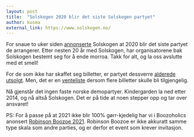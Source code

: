 ```yaml
---
layout: post
title:  "Solskogen 2020 blir det siste Solskogen partyet"
author: kusma
external_link: https://www.solskogen.no/
---
```

For snaue to uker siden [annonserte][last-party] Solskogen at 2020 blir det
siste partyet de arrangerer. Etter nesten 20 år med Solskogen, har
organisatorene bak Solskogen bestemt seg for å ende morroa. Takk for alt, og
la oss avslutte med et smell!

For de som ikke har skaffet seg billetter, er partyet dessverre [alderede
utsolgt][sold-out]. Men, det er en [venteliste][waiting-list] dersom flere
billetter skulle bli tilgjengelig.

Nå gjenstår det ingen faste norske demopartyer. Kindergarden la ned etter
2014, og nå altså Solskogen. Det er på tide at noen stepper opp og tar over
ansvaret!

PS: For å passe på at 2021 ikke blir 100% gørr-kjedelig har vi i Boozoholics
anonsert [Robinson Boozoe 2021][rb-2021]. Robinson Boozoe er ikke akkuratt
samme type skala som andre parties, og er derfor et event som krever
invitasjon.

[last-party]: https://twitter.com/solskogenparty/status/1227179794451832834
[sold-out]: https://twitter.com/solskogenparty/status/1229003303582928896
[waiting-list]: https://tinyletter.com/solskogen2020waitlist
[rb-2021]: https://boozoholics.github.io/robinson-boozoe/
